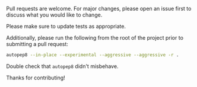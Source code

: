 Pull requests are welcome. For major changes, please open an issue first to discuss what you would like to change.

Please make sure to update tests as appropriate.

Additionally, please run the following from the root of the project prior to submitting a pull request: 
```bash
autopep8 --in-place --experimental --aggressive --aggressive -r .
```

Double check that ```autopep8``` didn't misbehave.

Thanks for contributing!
